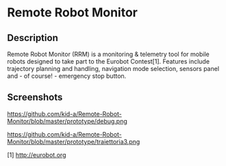 Remote Robot Monitor 
====================

Description
-----------
Remote Robot Monitor (RRM) is a monitoring & telemetry tool for mobile robots designed to take part to the Eurobot Contest[1]. 
Features include trajectory planning and handling, navigation mode selection, sensors panel and - of course! - emergency stop button.

Screenshots
-----------
https://github.com/kid-a/Remote-Robot-Monitor/blob/master/prototype/debug.png

https://github.com/kid-a/Remote-Robot-Monitor/blob/master/prototype/traiettoria3.png

[1] http://eurobot.org